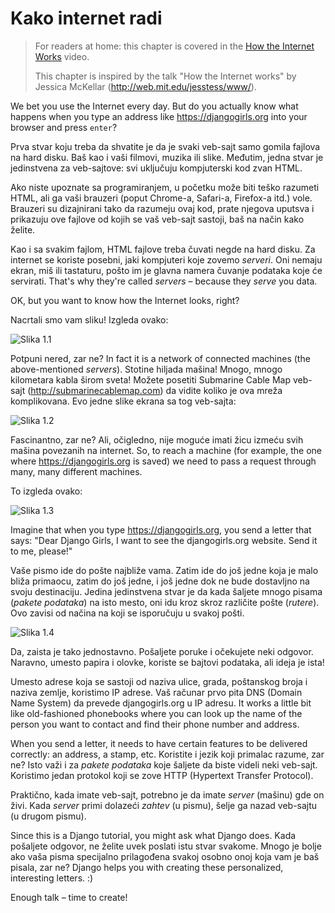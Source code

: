 # Kako internet radi

> For readers at home: this chapter is covered in the [How the Internet Works](https://www.youtube.com/watch?v=oM9yAA09wdc) video.
> 
> This chapter is inspired by the talk "How the Internet works" by Jessica McKellar (http://web.mit.edu/jesstess/www/).

We bet you use the Internet every day. But do you actually know what happens when you type an address like https://djangogirls.org into your browser and press `enter`?

Prva stvar koju treba da shvatite je da je svaki veb-sajt samo gomila fajlova na hard disku. Baš kao i vaši filmovi, muzika ili slike. Međutim, jedna stvar je jedinstvena za veb-sajtove: svi uključuju kompjuterski kod zvan HTML.

Ako niste upoznate sa programiranjem, u početku može biti teško razumeti HTML, ali ga vaši brauzeri (poput Chrome-a, Safari-a, Firefox-a itd.) vole. Brauzeri su dizajnirani tako da razumeju ovaj kod, prate njegova uputsva i prikazuju ove fajlove od kojih se vaš veb-sajt sastoji, baš na način kako želite.

Kao i sa svakim fajlom, HTML fajlove treba čuvati negde na hard disku. Za internet se koriste posebni, jaki kompjuteri koje zovemo *serveri*. Oni nemaju ekran, miš ili tastaturu, pošto im je glavna namera čuvanje podataka koje će servirati. That's why they're called *servers* – because they *serve* you data.

OK, but you want to know how the Internet looks, right?

Nacrtali smo vam sliku! Izgleda ovako:

![Slika 1.1](images/internet_1.png)

Potpuni nered, zar ne? In fact it is a network of connected machines (the above-mentioned *servers*). Stotine hiljada mašina! Mnogo, mnogo kilometara kabla širom sveta! Možete posetiti Submarine Cable Map veb-sajt (http://submarinecablemap.com) da vidite koliko je ova mreža komplikovana. Evo jedne slike ekrana sa tog veb-sajta:

![Slika 1.2](images/internet_3.png)

Fascinantno, zar ne? Ali, očigledno, nije moguće imati žicu izmeću svih mašina povezanih na internet. So, to reach a machine (for example, the one where https://djangogirls.org is saved) we need to pass a request through many, many different machines.

To izgleda ovako:

![Slika 1.3](images/internet_2.png)

Imagine that when you type https://djangogirls.org, you send a letter that says: "Dear Django Girls, I want to see the djangogirls.org website. Send it to me, please!"

Vaše pismo ide do pošte najbliže vama. Zatim ide do još jedne koja je malo bliža primaocu, zatim do još jedne, i još jedne dok ne bude dostavljno na svoju destinaciju. Jedina jedinstvena stvar je da kada šaljete mnogo pisama (*pakete podataka*) na isto mesto, oni idu kroz skroz različite pošte (*rutere*). Ovo zavisi od načina na koji se isporučuju u svakoj pošti.

![Slika 1.4](images/internet_4.png)

Da, zaista je tako jednostavno. Pošaljete poruke i očekujete neki odgovor. Naravno, umesto papira i olovke, koriste se bajtovi podataka, ali ideja je ista!

Umesto adrese koja se sastoji od naziva ulice, grada, poštanskog broja i naziva zemlje, koristimo IP adrese. Vaš računar prvo pita DNS (Domain Name System) da prevede djangogirls.org u IP adresu. It works a little bit like old-fashioned phonebooks where you can look up the name of the person you want to contact and find their phone number and address.

When you send a letter, it needs to have certain features to be delivered correctly: an address, a stamp, etc. Koristite i jezik koji primalac razume, zar ne? Isto važi i za *pakete podataka* koje šaljete da biste videli neki veb-sajt. Koristimo jedan protokol koji se zove HTTP (Hypertext Transfer Protocol).

Praktično, kada imate veb-sajt, potrebno je da imate *server* (mašinu) gde on živi. Kada *server* primi dolazeći *zahtev* (u pismu), šelje ga nazad veb-sajtu (u drugom pismu).

Since this is a Django tutorial, you might ask what Django does. Kada pošaljete odgovor, ne želite uvek poslati istu stvar svakome. Mnogo je bolje ako vaša pisma specijalno prilagođena svakoj osobno onoj koja vam je baš pisala, zar ne? Django helps you with creating these personalized, interesting letters. :)

Enough talk – time to create!
